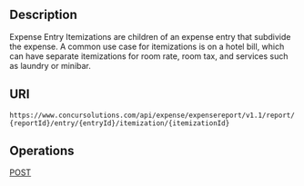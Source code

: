 

## Description
Expense Entry Itemizations are children of an expense entry that subdivide the expense. A common use case for itemizations is on a hotel bill, which can have separate itemizations for room rate, room tax, and services such as laundry or minibar.

## URI
`https://www.concursolutions.com/api/expense/expensereport/v1.1/report/{reportId}/entry/{entryId}/itemization/{itemizationId}`

## Operations
[POST](/api-reference-deprecated/version-one-one/expense-entry/post-expense-entry.html)





